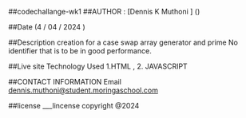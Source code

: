 ##codechallange-wk1
##AUTHOR :
[Dennis K Muthoni ] ()

##Date
(4 / 04 / 2024 )

##Description
creation for a case swap  array generator and prime No identifier that is to be in good  performance.

##Live site
Technology Used
1.HTML ,
2. JAVASCRIPT

##CONTACT INFORMATION
Email  dennis.muthoni@student.moringaschool.com

##license
___lincense copyright @2024
